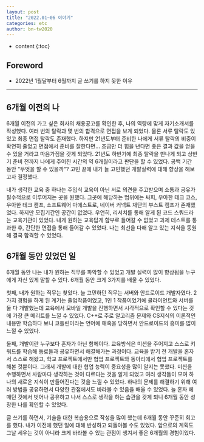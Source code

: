 ```yaml
---
layout: post
title: "2022.01~06 이야기"
categories: etc
author: bn-tw2020
---
```

* content
{:toc}

## Foreword


* 2022년 1월달부터 6월까지 글 쓰기를 하지 못한 이유




---

## 6개월 이전의 나



6개월 이전의 가고 싶은 회사의 채용공고를 확인한 후, 나의 역량에 맞게 자기소개서를 작성했다. 여러 번의 탈락과 몇 번의 합격으로 면접을 보게 되었다. 물론 서류 탈락도 있었고 최종 면접 탈락도 존재했다. 하지만 21년도부터 준비한 나에게 서류 탈락의 비중이 확연히 줄었고 면접에서 준비를 잘한다면... 조금만 더 힘을 낸다면 좋은 결과 값을 얻을 수 있을 거라고 마음가짐을 갖게 되었다. 21년도 하반기에 최종 탈락을 만나게 되고 상반기 준비 전까지 나에게 주어진 시간의 약 6개월이라고 판단을 할 수 있었다. 공백 기간 동안 "무엇을 할 수 있을까"? 고민 끝에 내가 늘 고민했던 개발실력에 대해 향상을 해보고자 결정했다.



내가 생각한 교육 중 하나는 주입식 교육이 아닌 서로 의견을 주고받으며 소통과 공유가 필수적으로 이루어지는 곳을 원했다. 그곳에 해당하는 범위에는 싸피, 우아한 테크 코스, 우아한 테크 캠프, 소프트웨어 마에스트로, 네이버 커넥트 재단의 부스트 캠프가 존재했었다. 하지만 모집기간인 공간이 없었다. 우연히, 리서치를 통해 알게 된 코드 스쿼드라는 교육기관이 있었다. 내게 원하는 교육답게 함부로 들어갈 수 없었고 과제 테스트를 통과한 후, 간단한 면접을 통해 들어갈 수 있었다. 나는 최선을 다해 알고 있는 지식을 동원해 결국 합격할 수 있었다.





## 6개월 동안 있었던 일



6개월 동안 나는 내가 원하는 직무를 파악할 수 있었고 개발 실력이 많이 향상됨을 누구에게 자신 있게 말할 수 있다. 6개월 동안 크게 3가지를 배울 수 있었다.



첫째, 내가 원하는 직무는 찾았다. 늘 고민하던 직무는 서버와 안드로이드 개발자였다. 2가지 경험을 하게 된 계기는 졸업작품이었고, 1인 1 작품이었기에 클라이언트와 서버를 둘 다 개발했는데 교육에서 모바일 개발을 진행하면서 시각적으로 확인할 수 있다는 것에 가장 큰 메리트를 느낄 수 있었다. C++로 주로 알고리즘 문제와 CS지식의 이론적인 내용만 학습하다 보니 코틀린이라는 언어에 매혹을 당하면서 안드로이드의 흥미를 많이 느낄 수 있었다.



둘째, 개발이란 누구보다 혼자가 아닌 함께이다. 교육방식은 미션을 주어지고 스스로 키워드를 학습해 동료들과 공유하면서 해결해가는 과정이다. 교육을 받기 전 개발을 혼자서 스스로 해왔고, 학교 프로젝트에서만 협업 프로젝트와 동아리에서 협업 프로젝트를 해본 것뿐이다. 그래서 개발에 대한 협업 능력이 중요성을 많이 알지는 못했다. 미션을 수행하면서 사람마다 생각하는 것이 다르다는 것을 알게 되었고 여러 생각들이 모여 하나의 새로운 지식이 만들어진다는 것을 느낄 수 있었다. 하나의 문제를 해결하기 위해 여러 방법을 공유하면서 다양한 관점에서도 바라볼 수 있음을 배울 수 있었다. 늘 혼자 헤매던 것에서 벗어나 공유하고 나서 스스로 생각을 하는 습관을 갖게 되니 6개월 동안 성장한 나를 확인할 수 있었다.



글 쓰기를 하면서, 기술을 대한 복습용으로 작성을 많이 했는데 6개월 동안 꾸준히 회고를 했다. 내가 이전에 했던 일에 대해 반성하고 되돌아볼 수도 있었다. 앞으로의 계획도 그날 세우는 것이 아니라 크게 바라볼 수 있는 관점이 생겨서 좋은 6개월의 경험이었다.
